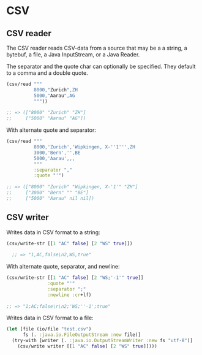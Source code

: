 # CSV


## CSV reader

The CSV reader reads CSV-data from a source that may be a a string, a bytebuf,
a file, a Java InputStream, or a Java Reader.

The separator and the quote char can optionally be specified. They default to
a comma and a double quote.


```clojure
(csv/read """
          8000,"Zurich",ZH
          5000,"Aarau",AG
          """))
            
;; => (["8000" "Zurich" "ZH"] 
;;     ["5000" "Aarau" "AG"])
```

With alternate quote and separator:

```clojure
(csv/read """
          8000,'Zurich','Wipkingen, X-''1''',ZH
          3000,'Bern','',BE
          5000,'Aarau',,,
          """
          :separator "," 
          :quote "'")
            
;; => (["8000" "Zurich" "Wipkingen, X-'1'" "ZH"] 
;;     ["3000" "Bern" "" "BE"] 
;;     ["5000" "Aarau" nil nil])
```


## CSV writer

Writes data in CSV format to a string:

```clojure
(csv/write-str [[1 "AC" false] [2 "WS" true]])
  
  ;; => "1,AC,false\n2,WS,true"
```

With alternate quote, separator, and newline:

```clojure
(csv/write-str [[1 "AC" false] [2 "WS;'-1'" true]]
               :quote "'"
               :separator ";"
               :newline :cr+lf)
                 
;; => "1;AC;false\r\n2;'WS;''-1';true"
```


Writes data in CSV format to a file:

```clojure
(let [file (io/file "test.csv")
      fs (. :java.io.FileOutputStream :new file)]
  (try-with [writer (. :java.io.OutputStreamWriter :new fs "utf-8")]
    (csv/write writer [[1 "AC" false] [2 "WS" true]])))
  
